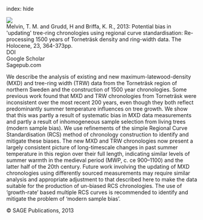 index: hide

<div class="Citation">
    <div class="Citation-thumb CitationThumb-linked"  data-href="https://doi.org/10.1177/0959683612460791">
      <img src="https://static.claimspace.cloud/climate-study-static/refs/thumbs/5/Melvin_et_al_2013-thumb.png" />
    </div>

  <div class="Citation-body">
    <div class="Citation-text">Melvin, T. M. and Grudd, H and Briffa, K. R., 2013: Potential bias in 'updating' tree-ring chronologies using regional curve standardisation: Re-processing 1500 years of Torneträsk density and ring-width data. <span class="Article-journal">The Holocene, </span><span class="Article-volume">23, </span>364-373pp.</div>
    <div class="Citation-links">
      <div class="CitationLink" data-href="https://doi.org/10.1177/0959683612460791">
        <div class="CitationLink-icon CitationLink-Doi"></div>
        <div class="CitationLink-text">DOI</div>
      </div>
      <div class="CitationLink" data-href="https://scholar.google.com/scholar?q=10.1177/0959683612460791">
        <div class="CitationLink-icon CitationLink-Scholar"></div>
        <div class="CitationLink-text">Google Scholar</div>
      </div>
      <div class="CitationLink" data-href="http://hol.sagepub.com/content/23/3/364">
        <div class="CitationLink-icon CitationLink-Publisher"></div>
        <div class="CitationLink-text">Sagepub.com</div>
      </div>
    </div>
  </div>
</div>

We describe the analysis of existing and new maximum-latewood-density (MXD) and tree-ring width (TRW) data from the Torneträsk region of northern Sweden and the construction of 1500 year chronologies. Some previous work found that MXD and TRW chronologies from Torneträsk were inconsistent over the most recent 200 years, even though they both reflect predominantly summer temperature influences on tree growth. We show that this was partly a result of systematic bias in MXD data measurements and partly a result of inhomogeneous sample selection from living trees (modern sample bias). We use refinements of the simple Regional Curve Standardisation (RCS) method of chronology construction to identify and mitigate these biases. The new MXD and TRW chronologies now present a largely consistent picture of long-timescale changes in past summer temperature in this region over their full length, indicating similar levels of summer warmth in the medieval period (MWP, c. ce 900–1100) and the latter half of the 20th century. Future work involving the updating of MXD chronologies using differently sourced measurements may require similar analysis and appropriate adjustment to that described here to make the data suitable for the production of un-biased RCS chronologies. The use of ‘growth-rate’ based multiple RCS curves is recommended to identify and mitigate the problem of ‘modern sample bias’.

<div class="Citation-copy">
&copy; SAGE Publications, 2013
</div>